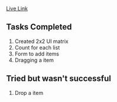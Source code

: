 [Live Link](https://eisenhower-matrix-eight.vercel.app/)

## Tasks Completed
1. Created 2x2 UI matrix
2. Count for each list
3. Form to add items
4. Dragging a item

## Tried but wasn't successful
1. Drop a item
